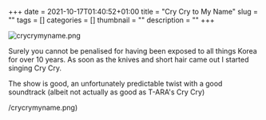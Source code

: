 +++
date = 2021-10-17T01:40:52+01:00
title = "Cry Cry to My Name"
slug = ""
tags = []
categories = []
thumbnail = "<no value>"
description = ""
+++

![crycrymyname.png](https://khongsao.github.io/blog/images/crycrymyname.png)

Surely you cannot be penalised for having been exposed to all things Korea for over 10 years. As soon as the knives and short hair came out I started singing Cry Cry.

The show is good, an unfortunately predictable twist with a good soundtrack (albeit not actually as good as T-ARA's Cry Cry)


/crycrymyname.png)
